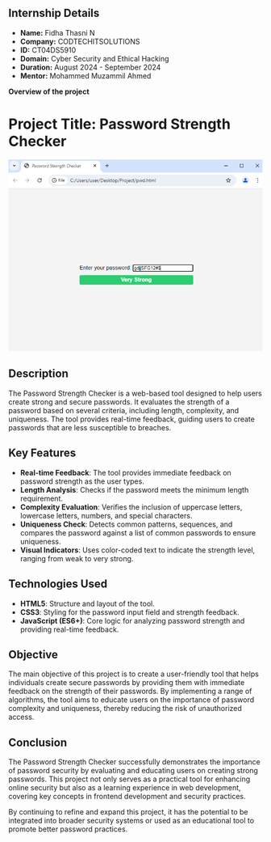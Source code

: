 ## Internship Details

- **Name:** Fidha Thasni N
- **Company:** CODTECHITSOLUTIONS
- **ID:** CT04DS5910
- **Domain:** Cyber Security and Ethical Hacking
- **Duration:** August 2024 - September 2024
- **Mentor:** Mohammed Muzammil Ahmed

**Overview of the project**

# Project Title: Password Strength Checker
![Alt text](https://github.com/fidhathasnin/CODTECH-Task1/blob/main/pwd.PNG)

## Description
The Password Strength Checker is a web-based tool designed to help users create strong and secure passwords. It evaluates the strength of a password based on several criteria, including length, complexity, and uniqueness. The tool provides real-time feedback, guiding users to create passwords that are less susceptible to breaches.

## Key Features
- **Real-time Feedback**: The tool provides immediate feedback on password strength as the user types.
- **Length Analysis**: Checks if the password meets the minimum length requirement.
- **Complexity Evaluation**: Verifies the inclusion of uppercase letters, lowercase letters, numbers, and special characters.
- **Uniqueness Check**: Detects common patterns, sequences, and compares the password against a list of common passwords to ensure uniqueness.
- **Visual Indicators**: Uses color-coded text to indicate the strength level, ranging from weak to very strong.

## Technologies Used
- **HTML5**: Structure and layout of the tool.
- **CSS3**: Styling for the password input field and strength feedback.
- **JavaScript (ES6+)**: Core logic for analyzing password strength and providing real-time feedback.

## Objective
The main objective of this project is to create a user-friendly tool that helps individuals create secure passwords by providing them with immediate feedback on the strength of their passwords. By implementing a range of algorithms, the tool aims to educate users on the importance of password complexity and uniqueness, thereby reducing the risk of unauthorized access.

## Conclusion
The Password Strength Checker successfully demonstrates the importance of password security by evaluating and educating users on creating strong passwords. This project not only serves as a practical tool for enhancing online security but also as a learning experience in web development, covering key concepts in frontend development and security practices.

By continuing to refine and expand this project, it has the potential to be integrated into broader security systems or used as an educational tool to promote better password practices.
